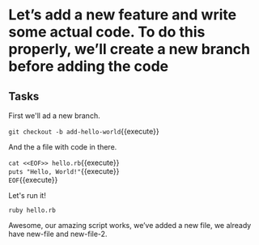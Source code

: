 # Let’s add a new feature and write some actual code. To do this properly, we’ll create a new branch before adding the code

## Tasks

First we'll ad a new branch.  

`git checkout -b add-hello-world`{{execute}}  

And the a file with code in there.  

`cat <<EOF>> hello.rb`{{execute}}  
`puts "Hello, World!"`{{execute}}  
`EOF`{{execute}}  

Let's run it!  

`ruby hello.rb`

Awesome, our amazing script works, we’ve added a new file, we already have new-file and new-file-2.
